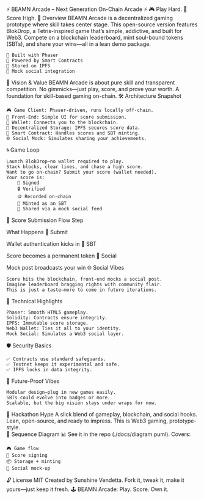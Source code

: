 ⚡️ BEAMN Arcade – Next Generation On-Chain Arcade ⚡️
🎮 Play Hard. 🧠 Score High.
🚀 Overview
BEAMN Arcade is a decentralized gaming prototype where skill takes center stage.
This open-source version features BlokDrop, a Tetris-inspired game that’s simple, addictive, and built for Web3.
Compete on a blockchain leaderboard, mint soul-bound tokens (SBTs), and share your wins—all in a lean demo package.

    👾 Built with Phaser  
    🔗 Powered by Smart Contracts  
    💾 Stored on IPFS  
    📡 Mock social integration

🧠 Vision & Value
BEAMN Arcade is about pure skill and transparent competition.
No gimmicks—just play, score, and prove your worth.
A foundation for skill-based gaming on-chain.
🛠️ Architecture Snapshot

    🎮 Game Client: Phaser-driven, runs locally off-chain.  
    🧾 Front-End: Simple UI for score submission.  
    🔐 Wallet: Connects you to the blockchain.  
    💾 Decentralized Storage: IPFS secures score data.  
    🧱 Smart Contract: Handles scores and SBT minting.  
    🌐 Social Mock: Simulates sharing your achievements.

🌀 Game Loop

    Launch BlokDrop—no wallet required to play.  
    Stack blocks, clear lines, and chase a high score.  
    Want to go on-chain? Submit your score (wallet needed).  
    Your score is:  
        🧠 Signed  
        🔒 Verified  
        🪙 Recorded on-chain  
        🧬 Minted as an SBT  
        📢 Shared via a mock social feed

💸 Score Submission Flow
Step
	
What Happens
🎯 Submit
	
Wallet authentication kicks in
🪪 SBT
	
Score becomes a permanent token
🧩 Social
	
Mock post broadcasts your win
🌐 Social Vibes

    Score hits the blockchain, front-end mocks a social post.  
    Imagine leaderboard bragging rights with community flair.  
    This is just a taste—more to come in future iterations.

💎 Technical Highlights

    Phaser: Smooth HTML5 gameplay.  
    Solidity: Contracts ensure integrity.  
    IPFS: Immutable score storage.  
    Web3 Wallet: Ties it all to your identity.  
    Mock Social: Simulates a Web3 social layer.

🛡️ Security Basics

    ✅ Contracts use standard safeguards.  
    ✅ Testnet keeps it experimental and safe.  
    ✅ IPFS locks in data integrity.

🧱 Future-Proof Vibes

    Modular design—plug in new games easily.  
    SBTs could evolve into badges or more.  
    Scalable, but the big vision stays under wraps for now.

🧪 Hackathon Hype
A slick blend of gameplay, blockchain, and social hooks.
Lean, open-source, and ready to impress.
This is Web3 gaming, prototype-style.  
🔁 Sequence Diagram
📊 See it in the repo (./docs/diagram.puml).
Covers:  

    🎮 Game flow  
    🔐 Score signing  
    📦 Storage + minting  
    📣 Social mock-up

🔓 License
MIT
Created by Sunshine Vendetta.
Fork it, tweak it, make it yours—just keep it fresh.
🕹️ BEAMN Arcade: Play. Score. Own it.  
